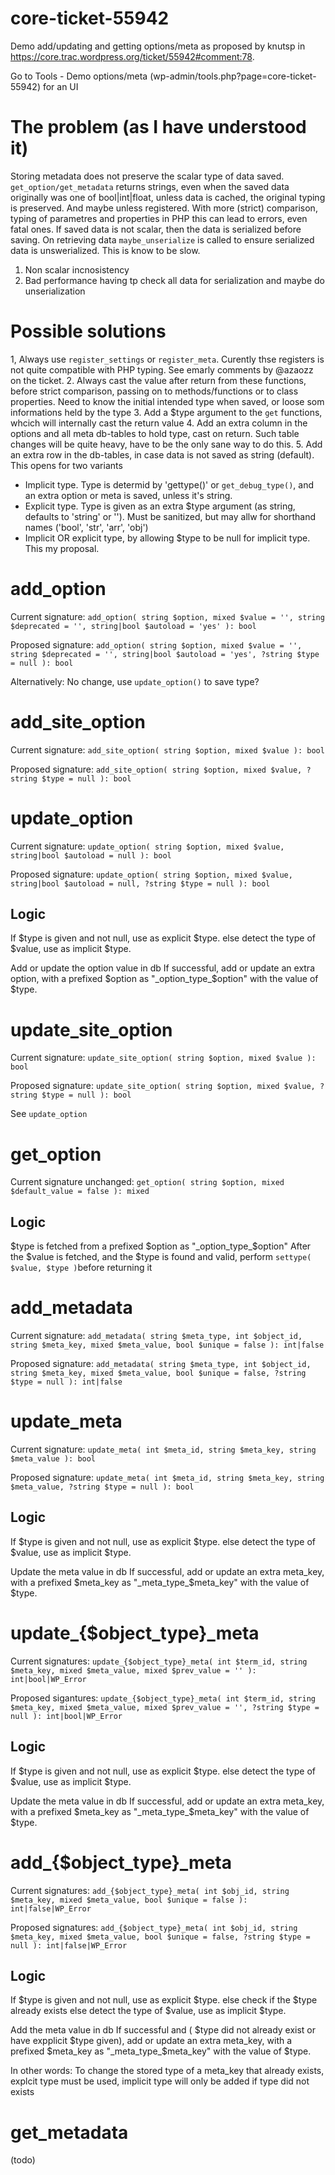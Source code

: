 # core-ticket-55942
Demo add/updating and getting options/meta as proposed by knutsp in https://core.trac.wordpress.org/ticket/55942#comment:78.

Go to Tools - Demo options/meta (wp-admin/tools.php?page=core-ticket-55942) for an UI

# The problem (as I have understood it)

Storing metadata does not preserve the scalar type of data saved. `get_option/get_metadata` returns strings, even when the saved data originally was one of bool|int|float, unless data is cached, the original typing is preserved. And maybe unless registered. With more (strict) comparison, typing of parametres and properties in PHP this can lead to errors, even fatal ones. If saved data is not scalar, then the data is serialized before saving. On retrieving data `maybe_unserialize` is called to ensure serialized data is unswerialized. This is know to be slow.
 1. Non scalar incnosistency
 2. Bad performance having tp check all data for serialization and maybe do unserialization

# Possible solutions

1, Always use `register_settings` or `register_meta`. Curently thse registers is not quite compatible with PHP typing. See emarly comments by @azaozz on the ticket.
2. Always cast the value after return from these functions, before strict comparison, passing on to methods/functions or to class properties. Need to know the initial intended type when saved, or loose som informations held by the type
3. Add a $type argument to the `get` functions, whcich will internally cast the return value
4. Add an extra column in the options and all meta db-tables to hold type, cast on return. Such table changes will be quite heavy, have to be the only sane way to do this.
5. Add an extra row in the db-tables, in case data is not saved as string (default). This opens for two variants
 - Implicit type. Type is determid by 'gettype()' or `get_debug_type()`, and an extra option or meta is saved, unless it's string. 
 - Explicit type. Type is given as an extra $type argument (as string, defaults to 'string' or ''). Must be sanitized, but may allw for shorthand names ('bool', 'str', 'arr', 'obj')
 - Implicit OR explicit type, by allowing $type to be null for implicit type. This my proposal.

# add_option

Current signature:  `add_option( string $option, mixed $value = '', string $deprecated = '', string|bool $autoload = 'yes' ): bool`

Proposed signature: `add_option( string $option, mixed $value = '', string $deprecated = '', string|bool $autoload = 'yes', ?string $type = null ): bool`

Alternatively: No change, use `update_option()` to save type?

# add_site_option

Current signature:  `add_site_option( string $option, mixed $value ): bool`

Proposed signature: `add_site_option( string $option, mixed $value, ?string $type = null ): bool`

# update_option

Current signature:  `update_option( string $option, mixed $value, string|bool $autoload = null ): bool`

Proposed signature: `update_option( string $option, mixed $value, string|bool $autoload = null, ?string $type = null ): bool`

## Logic
If $type is given and not null, use as explicit $type.
else detect the type of $value, use as implicit $type.

Add or update the option value in db
If successful, add or update an extra option, with a prefixed $option as "_option_type_$option" with the value of $type.

# update_site_option

Current signature:  `update_site_option( string $option, mixed $value ): bool`

Proposed signature: `update_site_option( string $option, mixed $value, ?string $type = null ): bool`

See `update_option`

# get_option
Current signature unchanged: `get_option( string $option, mixed $default_value = false ): mixed`

## Logic
$type is fetched from a prefixed $option as "_option_type_$option"
After the $value is fetched, and the $type is found and valid, perform `settype( $value, $type )`before returning it

# add_metadata

Current signature:  `add_metadata( string $meta_type, int $object_id, string $meta_key, mixed $meta_value, bool $unique = false ): int|false`

Proposed signature: `add_metadata( string $meta_type, int $object_id, string $meta_key, mixed $meta_value, bool $unique = false, ?string $type = null ): int|false`

# update_meta

Current signature:  `update_meta( int $meta_id, string $meta_key, string $meta_value ): bool`

Proposed signature: `update_meta( int $meta_id, string $meta_key, string $meta_value, ?string $type = null ): bool`

## Logic
If $type is given and not null, use as explicit $type.
else detect the type of $value, use as implicit $type.

Update the meta value in db
If successful, add or update an extra meta_key, with a prefixed $meta_key as "_meta_type_$meta_key" with the value of $type.

# update_{$object_type}_meta

Current signatures:  `update_{$object_type}_meta( int $term_id, string $meta_key, mixed $meta_value, mixed $prev_value = '' ): int|bool|WP_Error`

Proposed sigantures: `update_{$object_type}_meta( int $term_id, string $meta_key, mixed $meta_value, mixed $prev_value = '', ?string $type = null ): int|bool|WP_Error`

## Logic
If $type is given and not null, use as explicit $type.
else detect the type of $value, use as implicit $type.

Update the meta value in db
If successful, add or update an extra meta_key, with a prefixed $meta_key as "_meta_type_$meta_key" with the value of $type.

# add_{$object_type}_meta

Current signatures:  `add_{$object_type}_meta( int $obj_id, string $meta_key, mixed $meta_value, bool $unique = false ): int|false|WP_Error`

Proposed signatures: `add_{$object_type}_meta( int $obj_id, string $meta_key, mixed $meta_value, bool $unique = false, ?string $type = null ): int|false|WP_Error`

## Logic
If $type is given and not null, use as explicit $type.
else check if the $type already exists
else detect the type of $value, use as implicit $type.

Add the meta value in db
If successful and ( $type did not already exist or have expplicit $type given),
add or update an extra meta_key, with a prefixed $meta_key as "_meta_type_$meta_key" with the value of $type.

In other words: To change the stored type of a meta_key that already exists, explcit type must be used, implicit type will only be added if type did not exists

# get_metadata
(todo)
